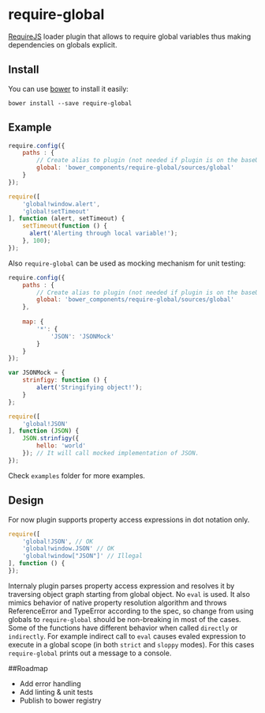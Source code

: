 require-global
==============

[RequireJS](http://requirejs.org) loader plugin that allows to require global variables thus making dependencies on globals explicit.

## Install

You can use [bower](http://bower.io/) to install it easily:

```
bower install --save require-global
```

## Example

```javascript
require.config({
    paths : {
        // Create alias to plugin (not needed if plugin is on the baseUrl)
        global: 'bower_components/require-global/sources/global'
    }
});

require([
    'global!window.alert',
    'global!setTimeout'
], function (alert, setTimeout) {
    setTimeout(function () {
      alert('Alerting through local variable!');
    }, 100);
});
```

Also `require-global` can be used as mocking mechanism for unit testing:

```javascript
require.config({
    paths : {
        // Create alias to plugin (not needed if plugin is on the baseUrl)
        global: 'bower_components/require-global/sources/global'
    },
    
    map: {
        '*': {
            'JSON': 'JSONMock'
        }
    }
});

var JSONMock = {
    strinfigy: function () {
        alert('Stringifying object!');
    }
};

require([
    'global!JSON'
], function (JSON) {
    JSON.strinfigy({
        hello: 'world'
    }); // It will call mocked implementation of JSON.
});
```

Check `examples` folder for more examples.


## Design

For now plugin supports property access expressions in dot notation only.

```javascript
require([
    'global!JSON', // OK
    'global!window.JSON' // OK
    'global!window["JSON"]' // Illegal
], function () {
});
```

Internaly plugin parses property access expression and resolves it by traversing object graph starting from global object. No `eval` is used. It also mimics behavior of native property resolution algorithm and throws ReferenceError and TypeError according to the spec, so change from using globals to `require-global` should be non-breaking in most of the cases. Some of the functions have different behavior when called `directly` or `indirectly`. For example indirect call to `eval` causes evaled expression to execute in a global scope (in both `strict` and `sloppy` modes). For this cases `require-global` prints out a message to a console.


##Roadmap

- Add error handling
- Add linting & unit tests
- Publish to bower registry
